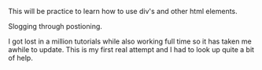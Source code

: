 This will be practice to learn how to use div's and other html elements. 

Slogging through postioning. 

I got lost in a million tutorials while also working full time so it has taken me awhile to update. This is my first real attempt and I had to look up quite a bit of help.
